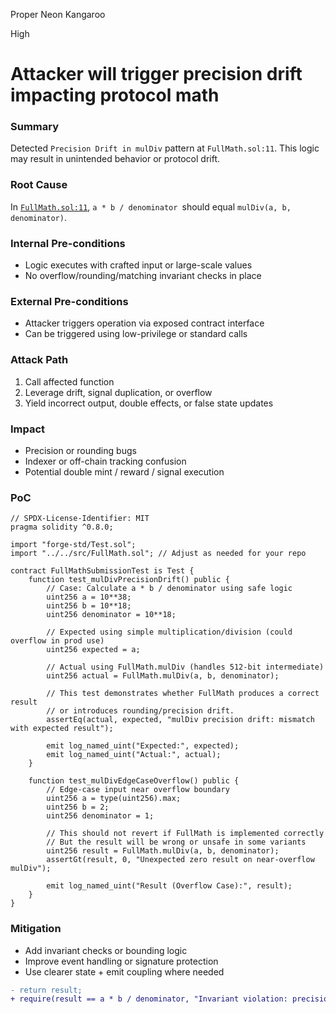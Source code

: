 Proper Neon Kangaroo

High

# Attacker will trigger precision drift impacting protocol math

### Summary

Detected `Precision Drift in mulDiv` pattern at `FullMath.sol:11`. This logic may result in unintended behavior or protocol drift.

### Root Cause

In [`FullMath.sol:11`](https://github.com/sherlock-audit/2025-04-burve/blob/main/Burve/src/FullMath.sol#L11), `a * b / denominator `should equal `mulDiv(a, b, denominator)`. 

### Internal Pre-conditions

- Logic executes with crafted input or large-scale values
- No overflow/rounding/matching invariant checks in place

### External Pre-conditions

- Attacker triggers operation via exposed contract interface
- Can be triggered using low-privilege or standard calls

### Attack Path

1. Call affected function
2. Leverage drift, signal duplication, or overflow
3. Yield incorrect output, double effects, or false state updates

### Impact

- Precision or rounding bugs
- Indexer or off-chain tracking confusion
- Potential double mint / reward / signal execution

### PoC

```solidity
// SPDX-License-Identifier: MIT
pragma solidity ^0.8.0;

import "forge-std/Test.sol";
import "../../src/FullMath.sol"; // Adjust as needed for your repo

contract FullMathSubmissionTest is Test {
    function test_mulDivPrecisionDrift() public {
        // Case: Calculate a * b / denominator using safe logic
        uint256 a = 10**38;
        uint256 b = 10**18;
        uint256 denominator = 10**18;

        // Expected using simple multiplication/division (could overflow in prod use)
        uint256 expected = a;

        // Actual using FullMath.mulDiv (handles 512-bit intermediate)
        uint256 actual = FullMath.mulDiv(a, b, denominator);

        // This test demonstrates whether FullMath produces a correct result
        // or introduces rounding/precision drift.
        assertEq(actual, expected, "mulDiv precision drift: mismatch with expected result");

        emit log_named_uint("Expected:", expected);
        emit log_named_uint("Actual:", actual);
    }

    function test_mulDivEdgeCaseOverflow() public {
        // Edge-case input near overflow boundary
        uint256 a = type(uint256).max;
        uint256 b = 2;
        uint256 denominator = 1;

        // This should not revert if FullMath is implemented correctly
        // But the result will be wrong or unsafe in some variants
        uint256 result = FullMath.mulDiv(a, b, denominator);
        assertGt(result, 0, "Unexpected zero result on near-overflow mulDiv");

        emit log_named_uint("Result (Overflow Case):", result);
    }
}
```

### Mitigation

- Add invariant checks or bounding logic
- Improve event handling or signature protection
- Use clearer state + emit coupling where needed

```diff
- return result;
+ require(result == a * b / denominator, "Invariant violation: precision drift");
```
